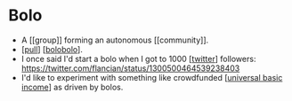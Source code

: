 # Bolo

- A [[group]] forming an autonomous [[community]].
- [[pull]] [[bolobolo]].
- I once said I'd start a bolo when I got to 1000 [[twitter]] followers: https://twitter.com/flancian/status/1300500464539238403
- I'd like to experiment with something like crowdfunded [[universal basic income]] as driven by bolos.


[//begin]: # "Autogenerated link references for markdown compatibility"
[pull]: pull "Pull"
[bolobolo]: bolo'bolo "Bolo'bolo"
[twitter]: twitter "Twitter"
[universal basic income]: universal-basic-income "Universal Basic Income"
[//end]: # "Autogenerated link references"